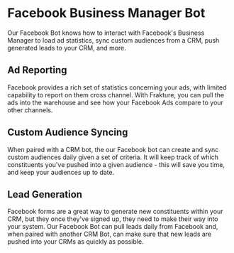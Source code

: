 # Facebook Business Manager Bot
Our Facebook Bot knows how to interact with Facebook's Business Manager to load
ad statistics, sync custom audiences from a CRM, push generated leads to your CRM,
and more.

## Ad Reporting
Facebook provides a rich set of statistics concerning your ads, with limited
capability to report on them cross channel. With Frakture, you can pull the ads
into the warehouse and see how your Facebook Ads compare to your other channels.

## Custom Audience Syncing
When paired with a CRM bot, the our Facebook bot can create and sync custom
audiences daily given a set of criteria. It will keep track of which constituents
you've pushed into a given audience - this will save you time, and keep your
audiences up to date.

## Lead Generation
Facebook forms are a great way to generate new constituents within your CRM, but
they once they've signed up, they need to make their way into your system. Our
Facebook Bot can pull leads daily from Facebook and, when paired with another
CRM Bot, can make sure that new leads are pushed into your CRMs as quickly as
possible.
